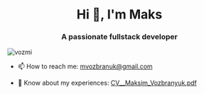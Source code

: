 <h1 align="center">Hi 👋, I'm Maks</h1>
<h3 align="center">A passionate fullstack developer</h3>

<p align="left"> <img src="https://komarev.com/ghpvc/?username=vozmi&label=Profile%20views&color=0e75b6&style=flat" alt="vozmi" /> </p>

- 📫 How to reach me: [mvozbranuk@gmail.com](mailto:mvozbranuk@gmail.com)

- 📄 Know about my experiences: [CV__Maksim_Vozbranyuk.pdf](https://github.com/vozmi/vozmi/blob/main/CV__Maksim_Vozbranyuk.pdf)
